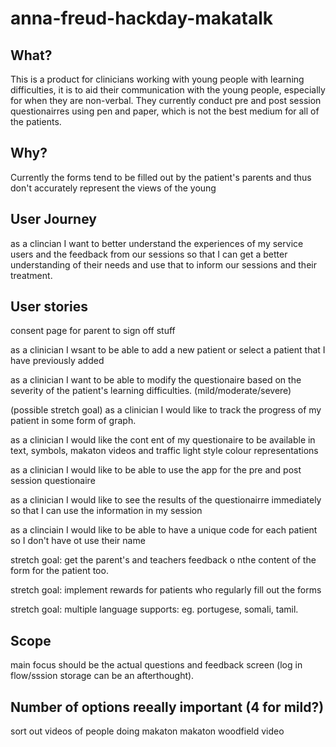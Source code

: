 # anna-freud-hackday-makatalk

## What?

This is a product for clinicians working with young people with learning difficulties, it is to aid their communication with the young people, especially for when they are non-verbal. They currently conduct pre and post session questionairres using pen and paper, which is not the best medium for all of the patients.

## Why?

Currently the forms tend to be filled out by the patient's parents and thus don't accurately represent the views of the young


## User Journey

as a clincian I want to better understand the experiences of my service users and the feedback from our sessions so that I can get a better understanding of their needs and use that to inform our sessions and their treatment. 

## User stories

consent page for parent to sign off stuff

as a clinician I wsant to be able to add a new patient or select a patient that I have previously added

as a clinician I want to be able to modify the questionaire based on the severity of the patient's learning difficulties. (mild/moderate/severe)

(possible stretch goal) as a clinician I would like to track the progress of my patient in some form of graph.

as a clinician I would like the cont ent of my questionaire to be available in text, symbols, makaton videos and traffic light style colour representations

as a clinician I would like to be able to use the app for the pre and post session questionaire

as a clinician I would like to see the results of the questionairre immediately so that I can use the information in my session

as a clinciain I would like to be able to have a unique code for each patient so I don't have ot use their name

stretch goal: get the parent's and teachers feedback o nthe content of the form for the patient too.

stretch goal: implement rewards for patients who regularly fill out the forms

stretch goal: multiple language supports: eg. portugese, somali, tamil.


## Scope

main focus should be the actual questions and feedback screen (log in flow/sssion storage can be an afterthought).


## Number of options reeally important (4 for mild?)





sort out videos of people doing makaton
makaton woodfield video
